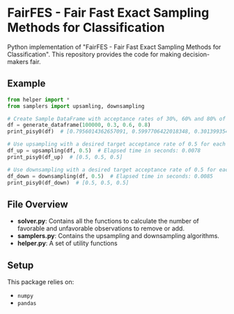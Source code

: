 # FairFES - Fair Fast Exact Sampling Methods for Classification

Python implementation of "FairFES - Fair Fast Exact Sampling Methods for Classification". 
This repository provides the code for making decision-makers fair. 

## Example
```python
from helper import *
from samplers import upsamling, downsampling

# Create Sample DataFrame with acceptance rates of 30%, 60% and 80% of the social groups
df = generate_dataframe(100000, 0.3, 0.6, 0.8) 
print_pisy0(df)  # [0.7956014362657091, 0.5997706422018348, 0.3013993541442411]

# Use upsampling with a desired target acceptance rate of 0.5 for each social group
df_up = upsampling(df, 0.5)  # Elapsed time in seconds: 0.0078
print_pisy0(df_up)  # [0.5, 0.5, 0.5]

# Use downsampling with a desired target acceptance rate of 0.5 for each social group
df_down = downsampling(df, 0.5)  # Elapsed time in seconds: 0.0085
print_pisy0(df_down)  # [0.5, 0.5, 0.5]
```

## File Overview
- **solver.py**: Contains all the functions to calculate the number of favorable and unfavorable observations to remove or add.
- **samplers.py**: Contains the upsampling and downsampling algorithms.
- **helper.py**: A set of utility functions

## Setup
This package relies on:
- `numpy`
- `pandas`
